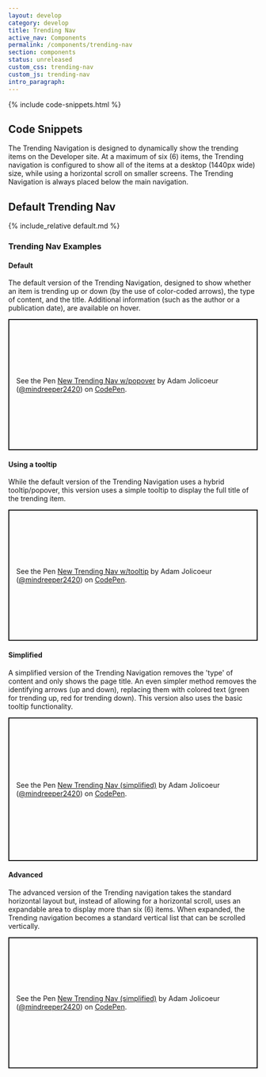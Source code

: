 ```yaml
---
layout: develop
category: develop
title: Trending Nav
active_nav: Components
permalink: /components/trending-nav
section: components
status: unreleased
custom_css: trending-nav
custom_js: trending-nav
intro_paragraph:
---
```


{% include code-snippets.html %}

<h2 id="code">Code Snippets</h2>

The Trending Navigation is designed to dynamically show the trending items on the Developer site. At a maximum of six (6) items, the Trending navigation is configured to show all of the items at a desktop (1440px wide) size, while using a horizontal scroll on smaller screens. The Trending Navigation is always placed below the main navigation.

## Default Trending Nav
{% include_relative default.md %}

### Trending Nav Examples

#### Default

The default version of the Trending Navigation, designed to show whether an item is trending up or down (by the use of color-coded arrows), the type of content, and the title. Additional information (such as the author or a publication date), are available on hover.

<p
  class="codepen"
  data-height="265"
  data-theme-id="dark"
  data-default-tab="result"
  data-user="mindreeper2420"
  data-slug-hash="GRqjdjo"
  style="height: 265px;
          box-sizing: border-box;
          display: flex;
          align-items: center;
          justify-content: center;
          border: 2px solid;
          margin: 1em 0;
          padding: 1em;"
  data-pen-title="New Trending Nav w/popover">
  <span>See the Pen <a href="https://codepen.io/mindreeper2420/pen/GRqjdjo">
  New Trending Nav w/popover</a> by Adam Jolicoeur (<a href="https://codepen.io/mindreeper2420">@mindreeper2420</a>)
  on <a href="https://codepen.io">CodePen</a>.</span>
</p>
<script async src="https://static.codepen.io/assets/embed/ei.js"></script>

#### Using a tooltip

While the default version of the Trending Navigation uses a hybrid tooltip/popover, this version uses a simple tooltip to display the full title of the trending item.

<p
  class="codepen"
  data-height="265"
  data-theme-id="dark"
  data-default-tab="result"
  data-user="mindreeper2420"
  data-slug-hash="YzWpOzg"
  style="height: 265px;
          box-sizing: border-box;
          display: flex;
          align-items: center;
          justify-content: center;
          border: 2px solid;
          margin: 1em 0;
          padding: 1em;"
  data-pen-title="New Trending Nav w/tooltip">
  <span>See the Pen <a href="https://codepen.io/mindreeper2420/pen/YzWpOzg">
  New Trending Nav w/tooltip</a> by Adam Jolicoeur (<a href="https://codepen.io/mindreeper2420">@mindreeper2420</a>)
  on <a href="https://codepen.io">CodePen</a>.</span>
</p>
<script async src="https://static.codepen.io/assets/embed/ei.js"></script>

#### Simplified

A simplified version of the Trending Navigation removes the 'type' of content and only shows the page title. An even simpler method removes the identifying arrows (up and down), replacing them with colored text (green for trending up, red for trending down). This version also uses the basic tooltip functionality.

<p
  class="codepen"
  data-height="290"
  data-theme-id="dark"
  data-default-tab="result"
  data-user="mindreeper2420"
  data-slug-hash="QWNXPRZ"
  style="height: 290px;
          box-sizing: border-box;
          display: flex;
          align-items: center;
          justify-content: center;
          border: 2px solid;
          margin: 1em 0;
          padding: 1em;"
  data-pen-title="New Trending Nav (simplified)">
  <span>See the Pen <a href="https://codepen.io/mindreeper2420/pen/QWNXPRZ">
  New Trending Nav (simplified)</a> by Adam Jolicoeur (<a href="https://codepen.io/mindreeper2420">@mindreeper2420</a>)
  on <a href="https://codepen.io">CodePen</a>.</span>
</p>
<script async src="https://static.codepen.io/assets/embed/ei.js"></script>

#### Advanced

The advanced version of the Trending navigation takes the standard horizontal layout but, instead of allowing for a horizontal scroll, uses an expandable area to display more than six (6) items. When expanded, the Trending navigation becomes a standard vertical list that can be scrolled vertically.

<p
  class="codepen"
  data-height="265"
  data-theme-id="dark"
  data-default-tab="result"
  data-user="mindreeper2420"
  data-slug-hash="mdPZYrX"
  style="height: 265px;
          box-sizing: border-box;
          display: flex;
          align-items: center;
          justify-content: center;
          border: 2px solid;
          margin: 1em 0;
          padding: 1em;"
  data-pen-title="New Trending Nav (advanced)">
  <span>See the Pen <a href="https://codepen.io/mindreeper2420/pen/mdPZYrX">
  New Trending Nav (simplified)</a> by Adam Jolicoeur (<a href="https://codepen.io/mindreeper2420">@mindreeper2420</a>)
  on <a href="https://codepen.io">CodePen</a>.</span>
</p>
<script async src="https://static.codepen.io/assets/embed/ei.js"></script>